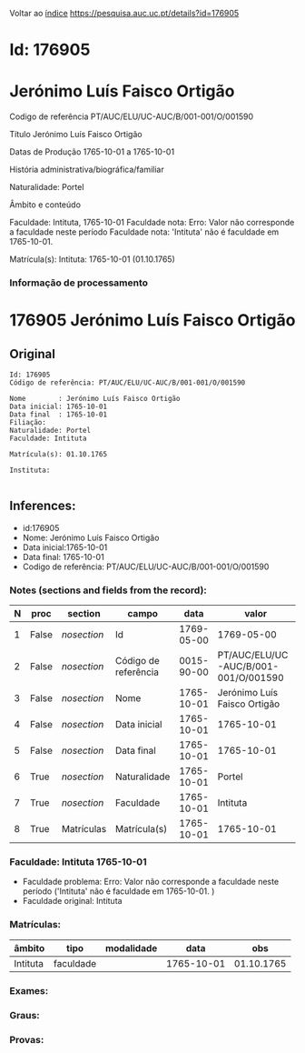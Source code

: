 
Voltar ao [índice](00%20Lista.md)
https://pesquisa.auc.uc.pt/details?id=176905

# Id: 176905
# Jerónimo Luís Faisco Ortigão

Codigo de referência
PT/AUC/ELU/UC-AUC/B/001-001/O/001590

Título
Jerónimo Luís Faisco Ortigão

Datas de Produção
1765-10-01 a 1765-10-01

História administrativa/biográfica/familiar

Naturalidade: Portel


Âmbito e conteúdo

Faculdade: Intituta, 1765-10-01 
Faculdade nota: Erro: Valor não corresponde a faculdade neste período
Faculdade nota: 'Intituta' não é faculdade em 1765-10-01.  

Matrícula(s):
Intituta: 1765-10-01 (01.10.1765)


### Informação de processamento
# 176905 Jerónimo Luís Faisco Ortigão

## Original
```
Id: 176905
Código de referência: PT/AUC/ELU/UC-AUC/B/001-001/O/001590

Nome        : Jerónimo Luís Faisco Ortigão
Data inicial: 1765-10-01
Data final  : 1765-10-01
Filiação:
Naturalidade: Portel
Faculdade: Intituta

Matrícula(s): 01.10.1765

Instituta: 


```
## Inferences:
* id:176905
* Nome: Jerónimo Luís Faisco Ortigão
* Data inicial:1765-10-01
* Data final: 1765-10-01
* Codigo de referência: PT/AUC/ELU/UC-AUC/B/001-001/O/001590

### Notes (sections and fields from the record):
|N  |proc   |section      |campo                 |data        |valor                                 |obs         |
|---|-------|-------------|----------------------|------------|--------------------------------------|------------|
|1  |False  |*nosection*  |Id                    |1769-05-00  |1769-05-00                            |176905      |
|2  |False  |*nosection*  |Código de referência  |0015-90-00  |PT/AUC/ELU/UC-AUC/B/001-001/O/001590  |            |
|3  |False  |*nosection*  |Nome                  |1765-10-01  |Jerónimo Luís Faisco Ortigão          |            |
|4  |False  |*nosection*  |Data inicial          |1765-10-01  |1765-10-01                            |1765-10-01  |
|5  |False  |*nosection*  |Data final            |1765-10-01  |1765-10-01                            |1765-10-01  |
|6  |True   |*nosection*  |Naturalidade          |1765-10-01  |Portel                                |            |
|7  |True   |*nosection*  |Faculdade             |1765-10-01  |Intituta                              |            |
|8  |True   |Matrículas   |Matrícula(s)          |1765-10-01  |1765-10-01                            |01.10.1765  |
### Faculdade: Intituta 1765-10-01 
* Faculdade problema: Erro: Valor não corresponde a faculdade neste período ('Intituta' não é faculdade em 1765-10-01.  )
* Faculdade original: Intituta

### Matrículas:
|âmbito    |tipo       |modalidade|data        |obs         |
|----------|-----------|----------|------------|------------|
|Intituta  |faculdade  |          |1765-10-01  |01.10.1765  |

### Exames:

### Graus:

### Provas:


